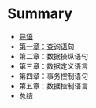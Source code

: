 # Summary

* [导语](README.md)
* [第一章：查询语句](chapter1.md)
* 第二章：数据操纵语句
* 第三章：数据定义语言
* 第四章：事务控制语句
* 第五章：数据控制语言
* 总结

